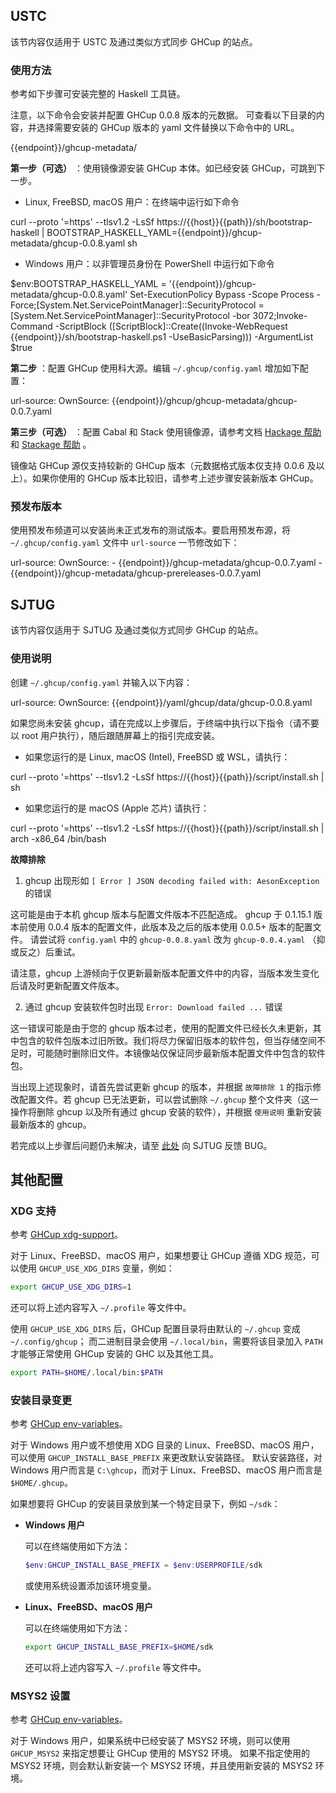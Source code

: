 ## USTC

该节内容仅适用于 USTC 及通过类似方式同步 GHCup 的站点。

### 使用方法

参考如下步骤可安装完整的 Haskell 工具链。

注意，以下命令会安装并配置 GHCup 0.0.8 版本的元数据。
可查看以下目录的内容，并选择需要安装的 GHCup 版本的 yaml 文件替换以下命令中的 URL。

<tmpl>
{{endpoint}}/ghcup-metadata/
</tmpl>


**第一步（可选）** ：使用镜像源安装 GHCup 本体。如已经安装 GHCup，可跳到下一步。


* Linux, FreeBSD, macOS 用户：在终端中运行如下命令

<tmpl z-lang="bash">
curl --proto '=https' --tlsv1.2 -LsSf https://{{host}}{{path}}/sh/bootstrap-haskell | BOOTSTRAP_HASKELL_YAML={{endpoint}}/ghcup-metadata/ghcup-0.0.8.yaml sh
</tmpl>

* Windows 用户：以非管理员身份在 PowerShell 中运行如下命令

<tmpl z-lang="powershell">
$env:BOOTSTRAP_HASKELL_YAML = '{{endpoint}}/ghcup-metadata/ghcup-0.0.8.yaml'
Set-ExecutionPolicy Bypass -Scope Process -Force;[System.Net.ServicePointManager]::SecurityProtocol = [System.Net.ServicePointManager]::SecurityProtocol -bor 3072;Invoke-Command -ScriptBlock ([ScriptBlock]::Create((Invoke-WebRequest {{endpoint}}/sh/bootstrap-haskell.ps1 -UseBasicParsing))) -ArgumentList $true
</tmpl>

**第二步** ：配置 GHCup 使用科大源。编辑 `~/.ghcup/config.yaml` 增加如下配置：

<tmpl z-lang="yaml">
url-source:
  OwnSource: {{endpoint}}/ghcup/ghcup-metadata/ghcup-0.0.7.yaml
</tmpl>

**第三步（可选）** ：配置 Cabal 和 Stack 使用镜像源，请参考文档 [Hackage 帮助](../hackage/) 和 [Stackage 帮助](../stackage/) 。

镜像站 GHCup 源仅支持较新的 GHCup 版本（元数据格式版本仅支持 0.0.6 及以上）。如果你使用的 GHCup 版本比较旧，请参考上述步骤安装新版本 GHCup。

### 预发布版本

使用预发布频道可以安装尚未正式发布的测试版本。要启用预发布源，将 `~/.ghcup/config.yaml` 文件中 `url-source` 一节修改如下：

<tmpl z-lang="yaml">
url-source:
  OwnSource:
    - {{endpoint}}/ghcup-metadata/ghcup-0.0.7.yaml
    - {{endpoint}}/ghcup-metadata/ghcup-prereleases-0.0.7.yaml
</tmpl>

## SJTUG

该节内容仅适用于 SJTUG 及通过类似方式同步 GHCup 的站点。

### 使用说明

创建 `~/.ghcup/config.yaml` 并输入以下内容：

<tmpl z-lang="yaml">
url-source:
  OwnSource: {{endpoint}}/yaml/ghcup/data/ghcup-0.0.8.yaml
</tmpl>

如果您尚未安装 ghcup，请在完成以上步骤后，于终端中执行以下指令（请不要以 root 用户执行），随后跟随屏幕上的指引完成安装。

- 如果您运行的是 Linux, macOS (Intel), FreeBSD 或 WSL，请执行：

<tmpl z-lang="bash">
curl --proto '=https' --tlsv1.2 -LsSf https://{{host}}{{path}}/script/install.sh | sh
</tmpl>

- 如果您运行的是 macOS (Apple 芯片) 请执行：

<tmpl z-lang="bash">
curl --proto '=https' --tlsv1.2 -LsSf https://{{host}}{{path}}/script/install.sh | arch -x86_64 /bin/bash
</tmpl>

**故障排除**

1. ghcup 出现形如 `[ Error ] JSON decoding failed with: AesonException` 的错误

这可能是由于本机 ghcup 版本与配置文件版本不匹配造成。
ghcup 于 0.1.15.1 版本前使用 0.0.4 版本的配置文件，此版本及之后的版本使用 0.0.5+ 版本的配置文件。
请尝试将 `config.yaml` 中的 `ghcup-0.0.8.yaml` 改为 `ghcup-0.0.4.yaml` （抑或反之）后重试。

请注意，ghcup 上游倾向于仅更新最新版本配置文件中的内容，当版本发生变化后请及时更新配置文件版本。

2. 通过 ghcup 安装软件包时出现 `Error: Download failed ...` 错误

这一错误可能是由于您的 ghcup 版本过老，使用的配置文件已经长久未更新，其中包含的软件包版本过旧所致。我们将尽力保留旧版本的软件包，但当存储空间不足时，可能随时删除旧文件。本镜像站仅保证同步最新版本配置文件中包含的软件包。

当出现上述现象时，请首先尝试更新 ghcup 的版本，并根据 `故障排除 1` 的指示修改配置文件。若 ghcup 已无法更新，可以尝试删除 `~/.ghcup` 整个文件夹（这一操作将删除 ghcup 以及所有通过 ghcup 安装的软件），并根据 `使用说明` 重新安装最新版本的 ghcup。

若完成以上步骤后问题仍未解决，请至 [此处](https://github.com/sjtug/mirror-requests) 向 SJTUG 反馈 BUG。

## 其他配置

### XDG 支持

参考 [GHCup xdg-support](https://www.haskell.org/ghcup/guide/#xdg-support)。

对于 Linux、FreeBSD、macOS 用户，如果想要让 GHCup 遵循 XDG 规范，可以使用 `GHCUP_USE_XDG_DIRS` 变量，例如：

```bash
export GHCUP_USE_XDG_DIRS=1
```

还可以将上述内容写入 `~/.profile` 等文件中。

使用 `GHCUP_USE_XDG_DIRS` 后，GHCup 配置目录将由默认的 `~/.ghcup` 变成 `~/.config/ghcup`；
而二进制目录会使用 `~/.local/bin`，需要将该目录加入 `PATH` 才能够正常使用 GHCup 安装的 GHC 以及其他工具。

```bash
export PATH=$HOME/.local/bin:$PATH
```

### 安装目录变更

参考 [GHCup env-variables](https://www.haskell.org/ghcup/guide/#env-variables)。

对于 Windows 用户或不想使用 XDG 目录的 Linux、FreeBSD、macOS 用户，可以使用 `GHCUP_INSTALL_BASE_PREFIX` 来更改默认安装路径。
默认安装路径，对 Windows 用户而言是 `C:\ghcup`，而对于 Linux、FreeBSD、macOS 用户而言是 `$HOME/.ghcup`。

如果想要将 GHCup 的安装目录放到某一个特定目录下，例如 `~/sdk`：

- **Windows 用户**

  可以在终端使用如下方法：

  ```powershell
  $env:GHCUP_INSTALL_BASE_PREFIX = $env:USERPROFILE/sdk
  ```

  或使用系统设置添加该环境变量。

- **Linux、FreeBSD、macOS 用户**

  可以在终端使用如下方法：

  ```bash
  export GHCUP_INSTALL_BASE_PREFIX=$HOME/sdk
  ```

  还可以将上述内容写入 `~/.profile` 等文件中。

### MSYS2 设置

参考 [GHCup env-variables](https://www.haskell.org/ghcup/guide/#env-variables)。

对于 Windows 用户，如果系统中已经安装了 MSYS2 环境，则可以使用 `GHCUP_MSYS2` 来指定想要让 GHCup 使用的 MSYS2 环境。
如果不指定使用的 MSYS2 环境，则会默认新安装一个 MSYS2 环境，并且使用新安装的 MSYS2 环境。

